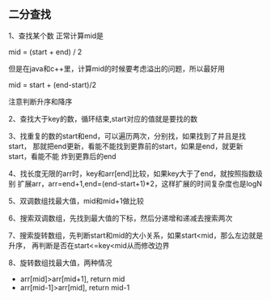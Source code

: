 ## 二分查找

1、查找某个数
正常计算mid是

mid = (start + end) / 2

但是在java和c++里，计算mid的时候要考虑溢出的问题，所以最好用

mid = start + (end-start)/2

注意判断升序和降序

2、查找大于key的数，循环结束,start对应的值就是要找的数

3、找重复的数的start和end，可以遍历两次，分别找，如果找到了并且是找start，
那就把end更新，看能不能找到更靠前的start，如果是end，就更新start，看能不能
炸到更靠后的end

4、找长度无限的arr时，key和arr[end]比较，如果key大于了end，就按照指数级别
扩展arr，arr=end+1,end=(end-start+1)*2，这样扩展的时间复杂度也是logN

5、双调数组找最大值，mid和mid+1做比较

6、搜索双调数组，先找到最大值的下标，然后分递增和递减去搜索两次

7、搜索旋转数组，先判断start和mid的大小关系，如果start<mid，那么左边就是升序，
再判断是否在start<=key<mid从而修改边界

8、旋转数组找最大值，两种情况
+ arr[mid]>arr[mid+1], return mid
+ arr[mid-1]>arr[mid], return mid-1